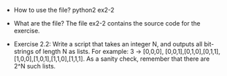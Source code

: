 * How to use the file?
python2 ex2-2
* What are the file?
The file ex2-2 contains the source code for the exercise.

* Exercise 2.2:
Write a script that takes an integer N, and outputs all bit-strings of length N as lists. For example: 3 -> [0,0,0], [0,0,1],[0,1,0],[0,1,1],[1,0,0],[1,0,1],[1,1,0],[1,1,1]. As a sanity check, remember that there are 2^N such lists.


